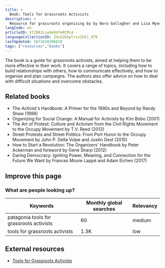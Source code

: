 ```yaml
---
title: >
  Book: Tools for Grassroots Activists
description: >
  Resource for grassroots organising by by Nora Gallagher and Lisa Myers
langCode: en
articleID: VfZ8BJLzw9e04feRCMi4
languageCollectionID: IUvX2EkplrsxZkE1_9T9
lastUpdated: 1673628396818
tags: ["resources","books"]
---
```


The book is a guide for grassroots activists, aimed at helping them to be more effective in their work. It covers a range of topics, including how to build relationships with others, how to communicate effectively, and how to organise and plan campaigns. The authors also offer advice on how to deal with difficult situations and overcome obstacles.

## Related books

-   The Activist's Handbook: A Primer for the 1990s and Beyond by Randy Shaw (1998)
-   Organizing for Social Change: A Manual for Activists by Kim Bobo (2001)
-   The Art of Protest: Culture and Activism from the Civil Rights Movement to the Occupy Movement by T.V. Reed (2012)
-   Street Protests and Street Politics: From Port Huron to the Occupy Movement by John P. Della Volpe and Justin Gest (2015)
-   How to Start a Revolution: The Organizers' Handbook by Peter Ackerman and foreword by Gene Sharp (2012)
-   Daring Democracy: Igniting Power, Meaning, and Connection for the Future We Want by Frances Moore Lappé and Adam Eichen (2017)

## Improve this page

### What are people looking up?

<div><table><thead><tr><th>Keywords</th><th>Monthly global searches</th><th>Relevancy</th></tr></thead><tbody><tr><td>patagonia tools for grassroots activists</td><td>60</td><td>medium</td></tr><tr><td>tools for grassroots activists</td><td>1.3K</td><td>low</td></tr></tbody></table></div>

## External resources

-   [Tools for Grassroots Activists](https://www.patagonia.com/product/tools-for-grassroots-activists-paperback-book/BK740.html)